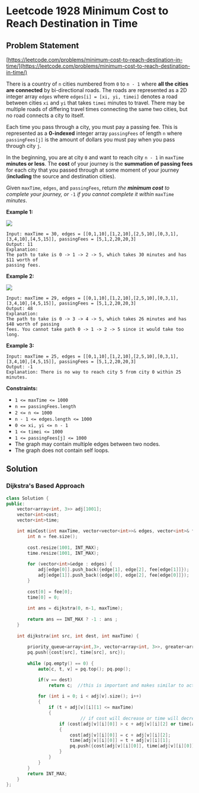 # Leetcode 1928 Minimum Cost to Reach Destination in Time

## Problem Statement

[https://leetcode.com/problems/minimum-cost-to-reach-destination-in-time/](https://leetcode.com/problems/minimum-cost-to-reach-destination-in-time/)

There is a country of `n` cities numbered from `0` to `n - 1` where **all the cities are connected** by bi-directional roads. The roads are represented as a 2D integer array `edges` where `edges[i] = [xi, yi, timei]` denotes a road between cities `xi` and `yi` that takes `timei` minutes to travel. There may be multiple roads of differing travel times connecting the same two cities, but no road connects a city to itself.

Each time you pass through a city, you must pay a passing fee. This is represented as a **0-indexed** integer array `passingFees` of length `n` where `passingFees[j]` is the amount of dollars you must pay when you pass through city `j`.

In the beginning, you are at city `0` and want to reach city `n - 1` in `maxTime` **minutes or less**. The **cost** of your journey is the **summation of passing fees** for each city that you passed through at some moment of your journey \(**including** the source and destination cities\).

Given `maxTime`, `edges`, and `passingFees`, return _the **minimum cost** to complete your journey, or_ `-1` _if you cannot complete it within_ `maxTime` _minutes_.

**Example 1:**

![](https://assets.leetcode.com/uploads/2021/06/04/leetgraph1-1.png)

```text
Input: maxTime = 30, edges = [[0,1,10],[1,2,10],[2,5,10],[0,3,1],[3,4,10],[4,5,15]], passingFees = [5,1,2,20,20,3]
Output: 11
Explanation: 
The path to take is 0 -> 1 -> 2 -> 5, which takes 30 minutes and has $11 worth of 
passing fees.
```

**Example 2:**

![](https://assets.leetcode.com/uploads/2021/06/04/copy-of-leetgraph1-1.png)

```text
Input: maxTime = 29, edges = [[0,1,10],[1,2,10],[2,5,10],[0,3,1],[3,4,10],[4,5,15]], passingFees = [5,1,2,20,20,3]
Output: 48
Explanation: 
The path to take is 0 -> 3 -> 4 -> 5, which takes 26 minutes and has $48 worth of passing
fees. You cannot take path 0 -> 1 -> 2 -> 5 since it would take too long.
```

**Example 3:**

```text
Input: maxTime = 25, edges = [[0,1,10],[1,2,10],[2,5,10],[0,3,1],[3,4,10],[4,5,15]], passingFees = [5,1,2,20,20,3]
Output: -1
Explanation: There is no way to reach city 5 from city 0 within 25 minutes.
```

**Constraints:**

* `1 <= maxTime <= 1000`
* `n == passingFees.length`
* `2 <= n <= 1000`
* `n - 1 <= edges.length <= 1000`
* `0 <= xi, yi <= n - 1`
* `1 <= timei <= 1000`
* `1 <= passingFees[j] <= 1000` 
* The graph may contain multiple edges between two nodes.
* The graph does not contain self loops.

## Solution

### Dijkstra's Based Approach

```cpp
class Solution {
public:
    vector<array<int, 3>> adj[1001];
    vector<int>cost;
    vector<int>time;

    int minCost(int maxTime, vector<vector<int>>& edges, vector<int>& fee) {
        int n = fee.size();
        
        cost.resize(1001, INT_MAX);
        time.resize(1001, INT_MAX);
        
        for (vector<int>&edge : edges) {
            adj[edge[0]].push_back({edge[1], edge[2], fee[edge[1]]});
            adj[edge[1]].push_back({edge[0], edge[2], fee[edge[0]]});
        }
        
        cost[0] = fee[0];
        time[0] = 0;
        
        int ans = dijkstra(0, n-1, maxTime);
        
        return ans == INT_MAX ? -1 : ans ;
    }
    
    int dijkstra(int src, int dest, int maxTime) {
        
        priority_queue<array<int,3>, vector<array<int, 3>>, greater<array<int,3>>> pq;
        pq.push({cost[src], time[src], src});
        
        while (pq.empty() == 0) {
            auto[c, t, v] = pq.top(); pq.pop();

            if(v == dest) 
                return c;  //this is important and makes similar to actual dijkstra's
            
            for (int i = 0; i < adj[v].size(); i++) 
            {
                if (t + adj[v][i][1] <= maxTime) 
                {
				            // if cost will decrease or time will decrease, push it into queue
                    if (cost[adj[v][i][0]] > c + adj[v][i][2] or time[adj[v][i][0]] > t + adj[v][i][1] ) 
                    {
                        cost[adj[v][i][0]] = c + adj[v][i][2];
                        time[adj[v][i][0]] = t + adj[v][i][1];                    
                        pq.push({cost[adj[v][i][0]], time[adj[v][i][0]], adj[v][i][0]});
                    }
                }
            }
        }
        return INT_MAX;
    }
};
```

